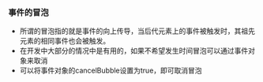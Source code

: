 ### 事件的冒泡

* 所谓的冒泡指的就是事件的向上传导，当后代元素上的事件被触发时，其祖先元素的相同事件也会被触发。
* 在开发中大部分的情况中是有用的，如果不希望发生时间冒泡可以通过事件对象来取消
* 可以将事件对象的cancelBubble设置为true，即可取消冒泡



